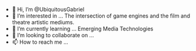 - 👋 Hi, I’m @UbiquitousGabriel
- 👀 I’m interested in ... The intersection of game engines and the film and theatre artistic mediums.
- 🌱 I’m currently learning ... Emerging Media Technologies
- 💞️ I’m looking to collaborate on ...
- 📫 How to reach me ...

<!---
UbiquitousGabriel/UbiquitousGabriel is a ✨ special ✨ repository because its `README.md` (this file) appears on your GitHub profile.
You can click the Preview link to take a look at your changes.
--->
